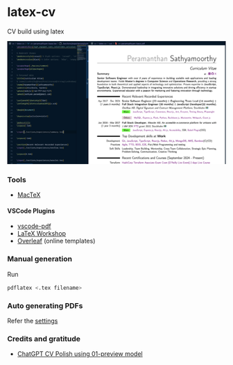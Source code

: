 # latex-cv

CV build using latex

![CV using Latex](images/latex-cv-with-social-handles.png)

### Tools

- [MacTeX](https://tug.org/mactex/)

#### VSCode Plugins

- [vscode-pdf](https://marketplace.visualstudio.com/items?itemName=tomoki1207.pdf)
- [LaTeX Workshop](https://marketplace.visualstudio.com/items?itemName=James-Yu.latex-workshop)
- [Overleaf](https://marketplace.visualstudio.com/items?itemName=iamhyc.overleaf-workshop) (online templates)

### Manual generation

Run

```sh
pdflatex <.tex filename>
```

### Auto generating PDFs

Refer the [settings](vscode/settings.json)

### Credits and gratitude

- [ChatGPT CV Polish using 01-preview model](https://chatgpt.com/share/670684ae-8d00-8005-86fd-fe9c6c6ff779)
